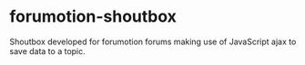 # forumotion-shoutbox
Shoutbox developed for forumotion forums making use of JavaScript ajax to save data to a topic.
